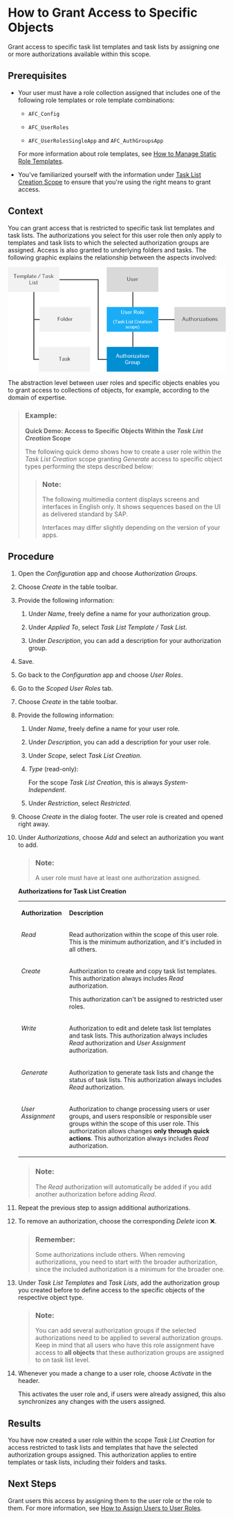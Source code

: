 <!-- loio822ddcf75cb3484183ab11f4648039a0 -->

<link rel="stylesheet" type="text/css" href="../css/sap-icons.css"/>

# How to Grant Access to Specific Objects

Grant access to specific task list templates and task lists by assigning one or more authorizations available within this scope.



<a name="loio822ddcf75cb3484183ab11f4648039a0__prereq_hmn_1bj_qrb"/>

## Prerequisites

-   Your user must have a role collection assigned that includes one of the following role templates or role template combinations:

    -   `AFC_Config`

    -   `AFC_UserRoles`

    -   `AFC_UserRolesSingleApp` and `AFC_AuthGroupsApp`


    For more information about role templates, see [How to Manage Static Role Templates](how-to-manage-static-role-templates-0cca34d.md).

-   You've familiarized yourself with the information under [Task List Creation Scope](task-list-creation-scope-ba4100e.md) to ensure that you're using the right means to grant access.




## Context

You can grant access that is restricted to specific task list templates and task lists. The authorizations you select for this user role then only apply to templates and task lists to which the selected authorization groups are assigned. Access is also granted to underlying folders and tasks. The following graphic explains the relationship between the aspects involved:

![Graphic depicting the relationship between objects and user roles: A user is assigned to a user role, which in turn has authorizations assigned. Additionally, authorization groups are assigned to the user role and to task list templates or task lists at the same time. This assignment on both sides (user role and task list) establishes the relationship between user and object and it grants access. Access to the task list or template automatically grants access to underlying folders and tasks.](images/Image_New_Auth_Concept_-_DEF_scope_Access_to_Specific_Objects_b23b76d.png)

The abstraction level between user roles and specific objects enables you to grant access to collections of objects, for example, according to the domain of expertise.

> ### Example:  
> **Quick Demo: Access to Specific Objects Within the *Task List Creation* Scope**
> 
> The following quick demo shows how to create a user role within the *Task List Creation* scope granting *Generate* access to specific object types performing the steps described below:
> 
> > ### Note:  
> > The following multimedia content displays screens and interfaces in English only. It shows sequences based on the UI as delivered standard by SAP.
> > 
> > Interfaces may differ slightly depending on the version of your apps.



## Procedure

1.  Open the *Configuration* app and choose *Authorization Groups*.

2.  Choose *Create* in the table toolbar.

3.  Provide the following information:

    1.  Under *Name*, freely define a name for your authorization group.

    2.  Under *Applied To*, select *Task List Template / Task List*.

    3.  Under *Description*, you can add a description for your authorization group.


4.  Save.

5.  Go back to the *Configuration* app and choose *User Roles*.

6.  Go to the *Scoped User Roles* tab.

7.  Choose *Create* in the table toolbar.

8.  Provide the following information:

    1.  Under *Name*, freely define a name for your user role.

    2.  Under *Description*, you can add a description for your user role.

    3.  Under *Scope*, select *Task List Creation*.

    4.  *Type* \(read-only\):

        For the scope *Task List Creation*, this is always *System-Independent*.

    5.  Under *Restriction*, select *Restricted*.


9.  Choose *Create* in the dialog footer. The user role is created and opened right away.

10. Under *Authorizations*, choose *Add* and select an authorization you want to add.

    > ### Note:  
    > A user role must have at least one authorization assigned.

    **Authorizations for Task List Creation**


    <table>
    <tr>
    <th valign="top">

    Authorization


    
    </th>
    <th valign="top">

    Description


    
    </th>
    </tr>
    <tr>
    <td valign="top">
    
    *Read*


    
    </td>
    <td valign="top">
    
    Read authorization within the scope of this user role. This is the minimum authorization, and it's included in all others.


    
    </td>
    </tr>
    <tr>
    <td valign="top">
    
    *Create*


    
    </td>
    <td valign="top">
    
    Authorization to create and copy task list templates. This authorization always includes *Read* authorization.

    This authorization can't be assigned to restricted user roles.


    
    </td>
    </tr>
    <tr>
    <td valign="top">
    
    *Write*


    
    </td>
    <td valign="top">
    
    Authorization to edit and delete task list templates and task lists. This authorization always includes *Read* authorization and *User Assignment* authorization.


    
    </td>
    </tr>
    <tr>
    <td valign="top">
    
    *Generate*


    
    </td>
    <td valign="top">
    
    Authorization to generate task lists and change the status of task lists. This authorization always includes *Read* authorization.


    
    </td>
    </tr>
    <tr>
    <td valign="top">
    
    *User Assignment*


    
    </td>
    <td valign="top">
    
    Authorization to change processing users or user groups, and users responsible or responsible user groups within the scope of this user role. This authorization allows changes **only through quick actions**. This authorization always includes *Read* authorization.


    
    </td>
    </tr>
    </table>
    
    > ### Note:  
    > The *Read* authorization will automatically be added if you add another authorization before adding *Read*.

11. Repeat the previous step to assign additional authorizations.

12. To remove an authorization, choose the corresponding *Delete* icon :x:.

    > ### Remember:  
    > Some authorizations include others. When removing authorizations, you need to start with the broader authorization, since the included authorization is a minimum for the broader one.

13. Under *Task List Templates* and *Task Lists*, add the authorization group you created before to define access to the specific objects of the respective object type.

    > ### Note:  
    > You can add several authorization groups if the selected authorizations need to be applied to several authorization groups. Keep in mind that all users who have this role assignment have access to **all objects** that these authorization groups are assigned to on task list level.

14. Whenever you made a change to a user role, choose *Activate* in the header.

    This activates the user role and, if users were already assigned, this also synchronizes any changes with the users assigned.




<a name="loio822ddcf75cb3484183ab11f4648039a0__result_jfj_ljj_qrb"/>

## Results

You have now created a user role within the scope *Task List Creation* for access restricted to task lists and templates that have the selected authorization groups assigned. This authorization applies to entire templates or task lists, including their folders and tasks.



<a name="loio822ddcf75cb3484183ab11f4648039a0__postreq_wm2_tjj_qrb"/>

## Next Steps

Grant users this access by assigning them to the user role or the role to them. For more information, see [How to Assign Users to User Roles](how-to-assign-users-to-user-roles-f703a5c.md).

